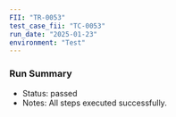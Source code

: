 ```yaml
---
FII: "TR-0053"
test_case_fii: "TC-0053"
run_date: "2025-01-23"
environment: "Test"
---
```


### Run Summary
- Status: passed
- Notes: All steps executed successfully.